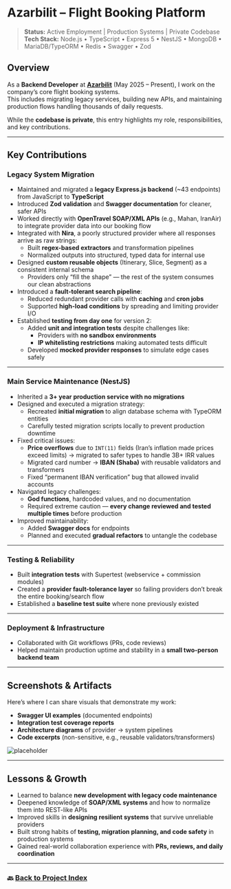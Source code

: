 # Azarbilit – Flight Booking Platform

> **Status:** Active Employment | Production Systems | Private Codebase  
> **Tech Stack:** Node.js • TypeScript • Express 5 • NestJS • MongoDB • MariaDB/TypeORM • Redis • Swagger • Zod

## Overview

As a **Backend Developer** at **[Azarbilit](https://azarbilit.ir/)** (May 2025 – Present), I work on the company’s core flight booking systems.  
This includes migrating legacy services, building new APIs, and maintaining production flows handling thousands of daily requests.

While the **codebase is private**, this entry highlights my role, responsibilities, and key contributions.

---

## Key Contributions

### Legacy System Migration

- Maintained and migrated a **legacy Express.js backend** (~43 endpoints) from JavaScript to **TypeScript**
- Introduced **Zod validation** and **Swagger documentation** for cleaner, safer APIs
- Worked directly with **OpenTravel SOAP/XML APIs** (e.g., Mahan, IranAir) to integrate provider data into our booking flow
- Integrated with **Nira**, a poorly structured provider where all responses arrive as raw strings:
  - Built **regex-based extractors** and transformation pipelines
  - Normalized outputs into structured, typed data for internal use
- Designed **custom reusable objects** (Itinerary, Slice, Segment) as a consistent internal schema
  - Providers only “fill the shape” — the rest of the system consumes our clean abstractions
- Introduced a **fault-tolerant search pipeline**:
  - Reduced redundant provider calls with **caching** and **cron jobs**
  - Supported **high-load conditions** by spreading and limiting provider I/O
- Established **testing from day one** for version 2:
  - Added **unit and integration tests** despite challenges like:
    - Providers with **no sandbox environments**
    - **IP whitelisting restrictions** making automated tests difficult
  - Developed **mocked provider responses** to simulate edge cases safely

---

### Main Service Maintenance (NestJS)

- Inherited a **3+ year production service with no migrations**
- Designed and executed a migration strategy:
  - Recreated **initial migration** to align database schema with TypeORM entities
  - Carefully tested migration scripts locally to prevent production downtime
- Fixed critical issues:
  - **Price overflows** due to `INT(11)` fields (Iran’s inflation made prices exceed limits) → migrated to safer types to handle 3B+ IRR values
  - Migrated card number → **IBAN (Shaba)** with reusable validators and transformers
  - Fixed “permanent IBAN verification” bug that allowed invalid accounts
- Navigated legacy challenges:
  - **God functions**, hardcoded values, and no documentation
  - Required extreme caution — **every change reviewed and tested multiple times** before production
- Improved maintainability:
  - Added **Swagger docs** for endpoints
  - Planned and executed **gradual refactors** to untangle the codebase

---

### Testing & Reliability

- Built **integration tests** with Supertest (webservice + commission modules)
- Created a **provider fault-tolerance layer** so failing providers don’t break the entire booking/search flow
- Established a **baseline test suite** where none previously existed

---

### Deployment & Infrastructure

- Collaborated with Git workflows (PRs, code reviews)
- Helped maintain production uptime and stability in a **small two-person backend team**

---

## Screenshots & Artifacts

Here’s where I can share visuals that demonstrate my work:

- **Swagger UI examples** (documented endpoints)
- **Integration test coverage reports**
- **Architecture diagrams** of provider → system pipelines
- **Code excerpts** (non-sensitive, e.g., reusable validators/transformers)

![placeholder](./assets/placeholder.jpg)

---

## Lessons & Growth

- Learned to balance **new development with legacy code maintenance**
- Deepened knowledge of **SOAP/XML systems** and how to normalize them into REST-like APIs
- Improved skills in **designing resilient systems** that survive unreliable providers
- Built strong habits of **testing, migration planning, and code safety** in production systems
- Gained real-world collaboration experience with **PRs, reviews, and daily coordination**

---

### 🔙 [Back to Project Index](../README.md)
